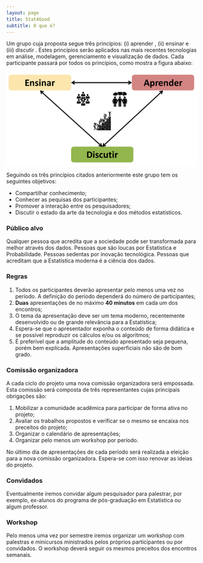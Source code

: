 ```yaml
---
layout: page
title: Stat4Good
subtitle: O que é?
---
```


Um grupo cuja proposta segue três princípios: (i) aprender , (ii) ensinar e (iii) discutir . Estes princípios serão aplicados nas mais recentes tecnologias em análise, modelagem, gerenciamento e visualização de dados. Cada participante passará por todos os princípios, como mostra a figura abaixo:

<img src="/img/fig1aboutme_stat4good.png"  align="middle"/>

Seguindo os três princípios citados anteriormente este grupo tem os seguintes objetivos:

- Compartilhar conhecimento;
- Conhecer as pequisas dos participantes;
- Promover a interação entre os pesquisadores;
- Discutir o estado da arte da tecnologia e dos métodos estatísticos.

### Público alvo

Qualquer pessoa que acredita que a sociedade pode ser transformada para melhor através dos dados. Pessoas que são loucas por Estatística e Probabilidade. Pessoas sedentas por inovação tecnológica. Pessoas que acreditam que a Estatística moderna é a ciência dos dados.

### Regras

1. Todos os participantes deverão apresentar pelo menos uma vez no período. A definição do período dependerá do número de participantes;
2. **Duas** apresentações de no máximo **40 minutos** em cada um dos encontros;
3. O tema da apresentação deve ser um tema moderno, recentemente desenvolvido ou de grande relevância para a Estatística;
4. Espera-se que o apresentador exponha o conteúdo de forma didática e se possível reproduzir os cálculos e/ou os algoritmos;
5. É preferível que a amplitude do conteúdo apresentado seja pequena, porém bem explicada. Apresentações superficiais não são de bom grado.

### Comissão organizadora

A cada ciclo do projeto uma nova comissão organizadora será empossada. Esta comissão será composta de três representantes cujas principais obrigações são:

1. Mobilizar a comunidade acadêmica para participar de forma ativa no projeto;
2. Avaliar os trabalhos propostos e verificar se o mesmo se encaixa nos preceitos do projeto;
3. Organizar o calendário de apresentações;
4. Organizar pelo menos um workshop por período.

No último dia de apresentações de cada período será realizada a eleição para a nova comissão organizadora. Espera-se com isso renovar as ideias do projeto.

### Convidados

Eventualmente iremos convidar algum pesquisador para palestrar, por exemplo, ex-alunos do programa de pós-graduação em Estatística ou algum professor.

### Workshop

Pelo menos uma vez por semestre iremos organizar um workshop com palestras e minicursos ministrados pelos próprios participantes ou por convidados. O workshop deverá seguir os mesmos preceitos dos encontros semanais.
